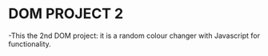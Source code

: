 # DOM PROJECT 2

-This the 2nd DOM project: it is a random colour changer with Javascript for functionality.
